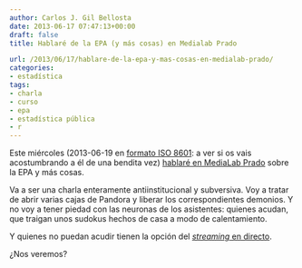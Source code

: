 ```yaml
---
author: Carlos J. Gil Bellosta
date: 2013-06-17 07:47:13+00:00
draft: false
title: Hablaré de la EPA (y más cosas) en Medialab Prado

url: /2013/06/17/hablare-de-la-epa-y-mas-cosas-en-medialab-prado/
categories:
- estadística
tags:
- charla
- curso
- epa
- estadística pública
- r
---
```


Este miércoles (2013-06-19 en [formato ISO 8601](http://es.wikipedia.org/wiki/ISO_8601): a ver si os vais acostumbrando a él de una bendita vez) [hablaré en MediaLab Prado](http://medialab-prado.es/article/13_periodismo_datos) sobre la EPA y más cosas.

Va a ser una charla enteramente antiinstitucional y subversiva. Voy a tratar de abrir varias cajas de Pandora y liberar los correspondientes demonios. Y no voy a tener piedad con las neuronas de los asistentes: quienes acudan, que traigan unos sudokus hechos de casa a modo de calentamiento.

Y quienes no puedan acudir tienen la opción del [_streaming_ en directo](http://medialab-prado.es/article/streaming).

¿Nos veremos?
